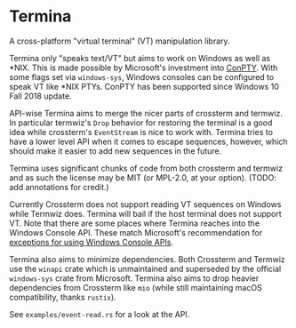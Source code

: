 # Termina

<!-- [![Crates.io](https://img.shields.io/crates/v/termina.svg)](https://crates.io/crates/termina) -->
<!-- [![Documentation](https://docs.rs/termina/badge.svg)](https://docs.rs/termina) -->

A cross-platform "virtual terminal" (VT) manipulation library.

Termina only "speaks text/VT" but aims to work on Windows as well as *NIX. This is made possible by Microsoft's investment into [ConPTY](https://devblogs.microsoft.com/commandline/windows-command-line-introducing-the-windows-pseudo-console-conpty/). With some flags set via `windows-sys`, Windows consoles can be configured to speak VT like *NIX PTYs. ConPTY has been supported since Windows 10 Fall 2018 update.

API-wise Termina aims to merge the nicer parts of crossterm and termwiz. In particular termwiz's `Drop` behavior for restoring the terminal is a good idea while crossterm's `EventStream` is nice to work with. Termina tries to have a lower level API when it comes to escape sequences, however, which should make it easier to add new sequences in the future.

Termina uses significant chunks of code from both crossterm and termwiz and as such the license may be MIT (or MPL-2.0, at your option). (TODO: add annotations for credit.)

Currently Crossterm does not support reading VT sequences on Windows while Termwiz does. Termina will bail if the host terminal does not support VT. Note that there are some places where Termina reaches into the Windows Console API. These match Microsoft's recommendation for [exceptions for using Windows Console APIs](https://learn.microsoft.com/en-us/windows/console/classic-vs-vt#exceptions-for-using-windows-console-apis).

Termina also aims to minimize dependencies. Both Crossterm and Termwiz use the `winapi` crate which is unmaintained and superseded by the official `windows-sys` crate from Microsoft. Termina also aims to drop heavier dependencies from Crossterm like `mio` (while still maintaining macOS compatibility, thanks `rustix`).

See `examples/event-read.rs` for a look at the API.
